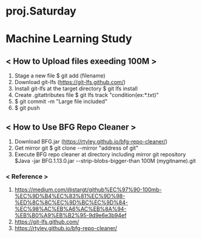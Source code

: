 # proj.Saturday
# Machine Learning Study

## < How to Upload files exeeding 100M >
1. Stage a new file $ git add (filename)
2. Download git-lfs (https://git-lfs.github.com/)
3. Install git-lfs at the target directory $ git lfs install
4. Create .gitattributes file $ git lfs track "condition(ex:*.txt)"
5. $ git commit -m "Large file included"
6. $ git push

## < How to Use BFG Repo Cleaner >
1. Download BFG.jar (https://rtyley.github.io/bfg-repo-cleaner/)
2. Get mirror git $ git clone --mirror "address of git"
3. Execute BFG repo cleaner at directory including mirror git repository
$Java -jar BFG.1.13.0.jar --strip-blobs-bigger-than 100M (mygitname).git

### < Reference >
1. https://medium.com/@stargt/github%EC%97%90-100mb-%EC%9D%B4%EC%83%81%EC%9D%98-%ED%8C%8C%EC%9D%BC%EC%9D%84-%EC%98%AC%EB%A6%AC%EB%8A%94-%EB%B0%A9%EB%B2%95-9d9e6e3b94ef
2. https://git-lfs.github.com/
3. https://rtyley.github.io/bfg-repo-cleaner/
